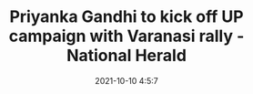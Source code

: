 ---
"title": "Priyanka Gandhi to kick off UP campaign with Varanasi rally - National Herald"
"date": "2021-10-10 4:5:7"
"feed_name": "GOOGLENEWSMINING"
"feed_website": "https://news.google.com/search?q=mining%2Bincident&hl=en-US&gl=US&ceid=US:en"
"feed_rss": "https://news.google.com/rss/search?q=mining%2Bincident&hl=en-US&gl=US&ceid=US:en"
"link": "https://www.nationalheraldindia.com/national/priyanka-gandhi-to-kick-off-up-campaign-with-varanasi-rally"
"source": "{'href': 'https://www.nationalheraldindia.com', 'title': 'National Herald'}"
"file": "_posts/2021-1-1-a3fa613027710b5f0de98ac7d5d71bfa6e916c0c.md"
"accident": "1"
"drilling": "0"
"dead": "0"
"injured": "0"
"arrested": "0"
"place": "unknown place"
"where": "unknown site"
"causes": "unknown"
"place_uri": "unknown place"
---